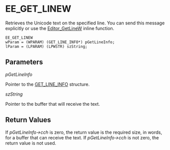 # EE\_GET\_LINEW

Retrieves the Unicode text on the specified line. You can send this message
explicitly or use the
[Editor\_GetLineW](../macro/editor_getlinew) inline function.

```
EE_GET_LINEW
wParam = (WPARAM) (GET_LINE_INFO*) pGetLineInfo;
lParam = (LPARAM) (LPWSTR) szString;
```

## Parameters

_pGetLineInfo_

Pointer to the [GET\_LINE\_INFO](../structure/get_line_info) structure.

_szString_

Pointer to the buffer that will receive the text.

## Return Values

If _pGetLineInfo->cch_ is zero, the return value is the required
size, in words, for a buffer that can receive the text. If _pGetLineInfo->cch_ is not zero, the
return value is not used.
